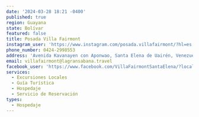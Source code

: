 ```yaml
---
date: '2024-03-28 18:21 -0400'
published: true
region: Guayana
state: Bolívar
featured: false
title: Posada Villa Fairmont
instagram_user: 'https://www.instagram.com/posada.villafairmont/?hl=es'
phone_number: 0424-2998553
address: 'Avenida Kavanayen con Aponwao, Santa Elena de Uairén, Venezuela'
email: villafairmont@lagransabana.travel
facebook_user: 'https://www.facebook.com/VillaFairmontSantaElena/?locale=es_LA'
services:
  - Excursiones Locales
  - Guía Turística
  - Hospedaje
  - Servicio de Reservación
types:
  - Hospedaje
---
```


